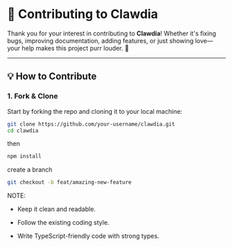 # 🐾 Contributing to Clawdia

Thank you for your interest in contributing to **Clawdia**! Whether it's fixing bugs, improving documentation, adding features, or just showing love—your help makes this project purr louder. 💖

---

## 💡 How to Contribute

### 1. Fork & Clone
Start by forking the repo and cloning it to your local machine:

```bash
git clone https://github.com/your-username/clawdia.git
cd clawdia
```

then
```bash
npm install
```

create a branch

```bash
git checkout -b feat/amazing-new-feature
```


NOTE:
  - Keep it clean and readable.

  - Follow the existing coding style.

  - Write TypeScript-friendly code with strong types.
